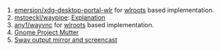  1. [emersion/xdg-desktop-portal-wlr](https://github.com/emersion/xdg-desktop-portal-wlr) for [wlroots] based implementation.
 2. [mstoeckl/waypipe](https://gitlab.freedesktop.org/mstoeckl/waypipe/): [Explanation](https://mstoeckl.com/notes/gsoc/blog.html)
 3. [any1/wayvnc](https://github.com/any1/wayvnc) for [wlroots] based implementation.
 4. [Gnome Project Mutter](https://wiki.gnome.org/Projects/Mutter/RemoteDesktop)
 5. [Sway output mirror and screencast](https://gist.github.com/progandy/bff675311aa2c3b777a37abe81aa4b4d)



[wlroots]: https://github.com/swaywm/wlroots

